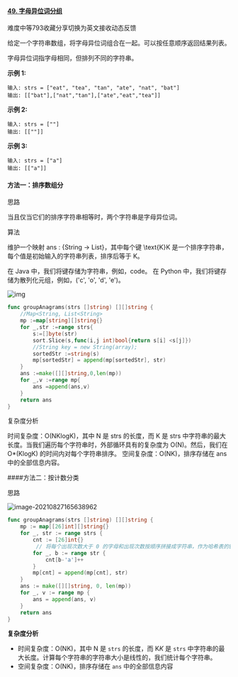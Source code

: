 #### [49. 字母异位词分组](https://leetcode-cn.com/problems/group-anagrams/)

难度中等793收藏分享切换为英文接收动态反馈

给定一个字符串数组，将字母异位词组合在一起。可以按任意顺序返回结果列表。

字母异位词指字母相同，但排列不同的字符串。

 

**示例 1:**

```
输入: strs = ["eat", "tea", "tan", "ate", "nat", "bat"]
输出: [["bat"],["nat","tan"],["ate","eat","tea"]]
```

**示例 2:**

```
输入: strs = [""]
输出: [[""]]
```

**示例 3:**

```
输入: strs = ["a"]
输出: [["a"]]
```

#### 方法一：排序数组分

思路

当且仅当它们的排序字符串相等时，两个字符串是字母异位词。

算法

维护一个映射 ans : {String -> List}，其中每个键 \text{K}K 是一个排序字符串，每个值是初始输入的字符串列表，排序后等于 K。

在 Java 中，我们将键存储为字符串，例如，code。 在 Python 中，我们将键存储为散列化元组，例如，('c', 'o', 'd', 'e')。

![img](https://imgconvert.csdnimg.cn/aHR0cHM6Ly9waWMubGVldGNvZGUtY24uY29tL0ZpZ3VyZXMvNDkvNDlfZ3JvdXBhbmFncmFtczEucG5n?x-oss-process=image/format,png)

```go
func groupAnagrams(strs []string) [][]string {
    //Map<String, List<String>
    mp :=map[string][]string{}
    for _,str :=range strs{
        s:=[]byte(str)
        sort.Slice(s,func(i,j int)bool{return s[i] <s[j]})
        //String key = new String(array);
        sortedStr :=string(s)
        mp[sortedStr] = append(mp[sortedStr], str)
    }
    ans :=make([][]string,0,len(mp))
    for _,v :=range mp{
        ans =append(ans,v)
    }
    return ans
}
```

复杂度分析

时间复杂度：O(NKlogK)，其中 N 是 strs 的长度，而 K 是 strs 中字符串的最大长度。当我们遍历每个字符串时，外部循环具有的复杂度为 O(N)。然后，我们在O*(KlogK) 的时间内对每个字符串排序。
空间复杂度：O(NK)，排序存储在 ans 中的全部信息内容。



####方法二：按计数分类

思路


![image-20210827165638962](C:\Users\solfeng\AppData\Roaming\Typora\typora-user-images\image-20210827165638962.png)

```go
func groupAnagrams(strs []string) [][]string {
    mp := map[[26]int][]string{}
    for _, str := range strs {
        cnt := [26]int{}
         // 将每个出现次数大于 0 的字母和出现次数按顺序拼接成字符串，作为哈希表的键
        for _, b := range str {
            cnt[b-'a']++
        }
        mp[cnt] = append(mp[cnt], str)
    }
    ans := make([][]string, 0, len(mp))
    for _, v := range mp {
        ans = append(ans, v)
    }
    return ans
}
```

**复杂度分析**

- 时间复杂度：O(NK)，其中 N 是 `strs` 的长度，而 K*K* 是 `strs` 中字符串的最大长度。计算每个字符串的字符串大小是线性的，我们统计每个字符串。
- 空间复杂度：O(NK)，排序存储在 `ans` 中的全部信息内容


